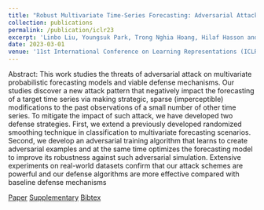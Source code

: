```yaml
---
title: "Robust Multivariate Time-Series Forecasting: Adversarial Attacks and Defense Mechanisms"
collection: publications
permalink: /publication/iclr23
excerpt: 'Linbo Liu, Youngsuk Park, Trong Nghia Hoang, Hilaf Hasson and Jun Huan'
date: 2023-03-01
venue: '11st International Conference on Learning Representations (ICLR)'
---
```

Abstract: This work studies the threats of adversarial attack on multivariate probabilistic forecasting models and viable defense mechanisms. Our studies discover a new attack pattern that negatively impact the forecasting of a target time series via making strategic, sparse (imperceptible) modifications to the past observations of a small number of other time series. To mitigate the impact of such attack, we have developed two defense strategies. First, we extend a previously developed randomized smoothing technique in classification to multivariate forecasting scenarios. Second, we develop an adversarial training algorithm that learns to create adversarial examples and at the same time optimizes the forecasting model to improve its robustness against such adversarial simulation. Extensive experiments on real-world datasets confirm that our attack schemes are powerful and our defense algorithms are more effective compared with baseline defense mechanisms

[Paper](http://htnghia87.github.io/files/iclr23.pdf)
[Supplementary](http://htnghia87.github.io/files/iclr23.pdf)
[Bibtex](http://htnghia87.github.io/files/iclr23.bib)